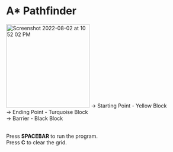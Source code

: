 # A* Pathfinder
<img width="225" alt="Screenshot 2022-08-02 at 10 52 02 PM" src="https://user-images.githubusercontent.com/63492158/182436090-9ad31878-31fe-41a6-9845-b80b90ec5ba7.png">
-> Starting Point - Yellow Block <br />
-> Ending Point - Turquoise Block <br />
-> Barrier - Black Block <br />
<br />

Press **SPACEBAR** to run the program. <br />
Press **C** to clear the grid. <br />
